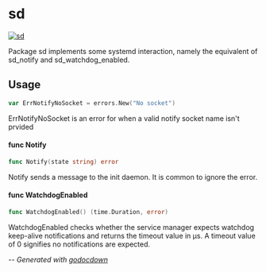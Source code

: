 # sd

[![sd](https://godoc.org/github.com/mistifyio/lochness/pkg/sd?status.png)](https://godoc.org/github.com/mistifyio/lochness/pkg/sd)

Package sd implements some systemd interaction, namely the equivalent of
sd_notify and sd_watchdog_enabled.

## Usage

```go
var ErrNotifyNoSocket = errors.New("No socket")
```
ErrNotifyNoSocket is an error for when a valid notify socket name isn't prvided

#### func  Notify

```go
func Notify(state string) error
```
Notify sends a message to the init daemon. It is common to ignore the error.

#### func  WatchdogEnabled

```go
func WatchdogEnabled() (time.Duration, error)
```
WatchdogEnabled checks whether the service manager expects watchdog keep-alive
notifications and returns the timeout value in µs. A timeout value of 0
signifies no notifications are expected.

--
*Generated with [godocdown](https://github.com/robertkrimen/godocdown)*
